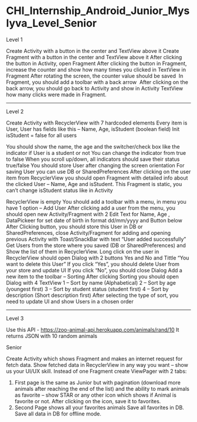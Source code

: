 # CHI_Internship_Android_Junior_Myslyva_Level_Senior

Level 1 

Create Activity with a button in the center and TextView above it
Create Fragment with a button in the center and TextView above it
After clicking the button in Activity, open Fragment
After clicking the button in Fragment, increase the counter and show how many times you clicked in TextView in Fragment
After rotating the screen, the counter value should be saved
 In Fragment, you should add a toolbar with a back arrow
 After clicking on the back arrow, you should go back to Activity and show in Activity TextView how many clicks were made in Fragment.

____________________________________________________________________

Level 2

Create Activity with RecyclerView with 7 hardcoded elements
Every item is User, User has fields like this – Name, Age, isStudent (boolean field)
Init isStudent = false for all users 

You should show the name, the age and the switcher/check box like the indicator if User is a student or not
You can change the indicator from true to false
When you scroll up/down, all indicators should save their status true/false
You should store User after changing the screen orientation
For saving User you can use DB or SharedPreferences
After clicking on the user item from RecyclerView you should open Fragment with detailed info about the clicked User – Name, Age and isStudent. This Fragment is static, you can’t change isStudent status like in Activity

RecyclerView is empty
You should add a toolbar with a menu, in menu you have 1 option – Add User
After clicking add a user from the menu, you should open new Activity/Fragment with 2 Edit Text for Name, Age , DataPickeer for set date of birth in format dd/mm/yyyy and Button below 
After Clicking button, you should store this User in DB or SharedPreferences, close Activity/Fragment for adding and opening  previous Activity with Toast/SnackBar with text “User added successfully”
Get Users from the store where you saved (DB or SharedPreferences) and Show the list of them in RecyclerView.
Long click on the user in RecyclerView should open Dialog with 2 buttons Yes and No and Tittle “You want to delete this User”
If you click “Yes”, you should delete User from your store and update UI
If you click “No”, you should close Dialog
Add a new item to the toolbar – Sorting 
After clicking Sorting you should open Dialog with 4 TextView 
1 – Sort by name (Alphabetical) 
2 – Sort by age (youngest first) 
3 – Sort by student status (student first) 
4 – Sort by description (Short description first) 
After selecting the type of sort, you need to update UI and show Users in a chosen order


____________________________________________________________________

Level 3

Use this API  - https://zoo-animal-api.herokuapp.com/animals/rand/10 It returns JSON with 10 random animals

Senior

Create Activity which shows Fragment and makes an internet request for fetch data.
Show fetched data in RecyclerView in any way you want – show us your UI/UX skill.
Instead of one Fragment create ViewPager with 2 tabs:
1.	First page is the same as Junior but with pagination (download more animals after reaching the end of the list) and the ability to mark animals as favorite – show STAR or any other icon which shows if Animal is favorite or not. After clicking on the icon, save it to favorites.
2.	Second Page shows all your favorites animals
Save all favorites in DB.
Save all data in DB for offline mode.
